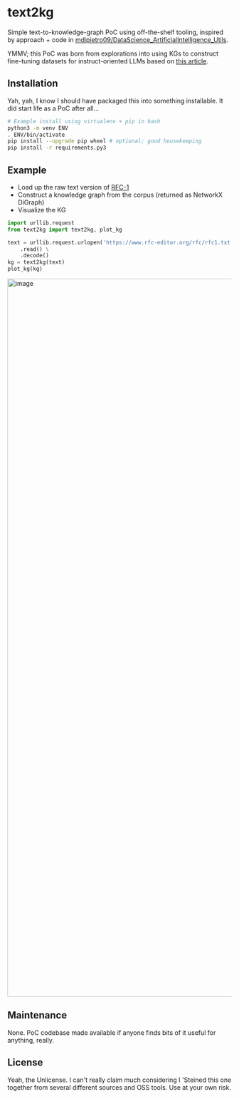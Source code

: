 # text2kg
Simple text-to-knowledge-graph PoC using off-the-shelf tooling, inspired by approach + code in [mdipietro09/DataScience_ArtificialIntelligence_Utils](https://github.com/mdipietro09/DataScience_ArtificialIntelligence_Utils).

YMMV; this PoC was born from explorations into using KGs to construct fine-tuning datasets for instruct-oriented LLMs based on [this article](https://betterprogramming.pub/large-language-model-knowledge-graph-store-yes-by-fine-tuning-llm-with-kg-f88b556959e6).

## Installation

Yah, yah, I know I should have packaged this into something installable.  It did start life as a PoC after all...

```bash
# Example install using virtualenv + pip in bash
python3 -m venv ENV
. ENV/bin/activate
pip install --upgrade pip wheel # optional; good housekeeping
pip install -r requirements.py3
```

## Example

- Load up the raw text version of [RFC-1](https://www.rfc-editor.org/rfc/rfc1)
- Construct a knowledge graph from the corpus (returned as NetworkX DiGraph)
- Visualize the KG

```python
import urllib.request
from text2kg import text2kg, plot_kg

text = urllib.request.urlopen('https://www.rfc-editor.org/rfc/rfc1.txt') \
    .read() \
    .decode()
kg = text2kg(text)
plot_kg(kg)
```

<img width="1612" alt="image" src="https://github.com/arpieb/text2kg/assets/449910/d963c68c-d297-4557-b5e5-1b0694245ddc">

## Maintenance

None.  PoC codebase made available if anyone finds bits of it useful for anything, really.

## License

Yeah, the Unlicense.  I can't really claim much considering I 'Steined this one together from several different sources and OSS tools.  Use at your own risk.
